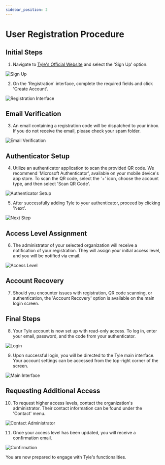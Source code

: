 ```yaml
---
sidebar_position: 2
---
```


# User Registration Procedure

## Initial Steps

1. Navigate to [Tyle's Official Website](https://tyle.imftools.com) and select the 'Sign Up' option.

![Sign Up](img/registering1.png)

2. On the 'Registration' interface, complete the required fields and click 'Create Account'.

![Registration Interface](img/registering2.png)

## Email Verification

3. An email containing a registration code will be dispatched to your inbox. If you do not receive the email, please
   check your spam folder.

![Email Verification](img/registering3.png)

## Authenticator Setup

4. Utilize an authenticator application to scan the provided QR code. We recommend 'Microsoft Authenticator', available
   on your mobile device's app store. To scan the QR code, select the '+' icon, choose the account type, and then
   select 'Scan QR Code'.

![Authenticator Setup](img/registering4.png)

5. After successfully adding Tyle to your authenticator, proceed by clicking 'Next'.

![Next Step](img/registering5.png)

## Access Level Assignment

6. The administrator of your selected organization will receive a notification of your registration. They will assign
   your initial access level, and you will be notified via email.

![Access Level](img/registering6.png)

## Account Recovery

7. Should you encounter issues with registration, QR code scanning, or authentication, the 'Account Recovery' option is
   available on the main login screen.

## Final Steps

8. Your Tyle account is now set up with read-only access. To log in, enter your email, password, and the code from your
   authenticator.

![Login](img/registering8.png)

9. Upon successful login, you will be directed to the Tyle main interface. Your account settings can be accessed from
   the top-right corner of the screen.

![Main Interface](img/registering9.png)

## Requesting Additional Access

10. To request higher access levels, contact the organization's administrator. Their contact information can be found
    under the 'Contact' menu.

![Contact Administrator](img/registering10.png)

11. Once your access level has been updated, you will receive a confirmation email.

![Confirmation](img/registering11.png)

You are now prepared to engage with Tyle's functionalities.
